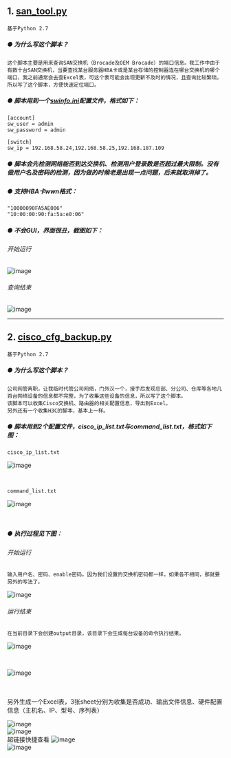 ## **1. [san_tool.py](https://github.com/dayerong/tools/blob/master/san_tool/san_tool.py)**
```
基于Python 2.7
```

##### ● 为什么写这个脚本？

```
这个脚本主要是用来查询SAN交换机（Brocade及OEM Brocade）的端口信息。我工作中由于有数十台SAN交换机，当要查找某台服务器HBA卡或是某台存储的控制器连在哪台交换机的哪个端口，我之前通常会去查Excel表，可这个表可能会出现更新不及时的情况，且查询比较繁琐。所以写了这个脚本，方便快速定位端口。
```


##### ● 脚本用到一个[swinfo.ini](https://github.com/dayerong/tools/blob/master/san_tool/swinfo.ini)配置文件，格式如下：

```
[account]
sw_user = admin
sw_password = admin

[switch]
sw_ip = 192.168.58.24,192.168.58.25,192.168.187.109
```

##### ● 脚本会先检测网络能否到达交换机、检测用户登录数是否超过最大限制。没有做用户名及密码的检测，因为做的时候老是出现一点问题，后来就取消掉了。


##### ● 支持HBA卡wwn格式：

```
"10000090FA5AE006"
"10:00:00:90:fa:5a:e0:06"
```


##### ● 不会GUI，界面很丑，截图如下：

###### 开始运行
![image](https://raw.githubusercontent.com/dayerong/tools/master/san_tool/san_tool_1.png)

###### 查询结束
![image](https://raw.githubusercontent.com/dayerong/tools/master/san_tool/san_tool_2.png)



---



## **2. [cisco_cfg_backup.py](https://github.com/dayerong/tools/blob/master/cisco_tool/cisco_cfg_backup.py)**

```
基于Python 2.7
```

##### ● 为什么写这个脚本？

```
公司网管离职，让我临时代管公司网络，门外汉一个，接手后发现总部、分公司、仓库等各地几百台网络设备的信息都不完整，为了收集这些设备的信息，所以写了这个脚本。
该脚本可以收集Cisco交换机、路由器的相关配置信息，导出到Excel。
另外还有一个收集H3C的脚本，基本上一样。
```

##### ● 脚本用到2个配置文件，cisco_ip_list.txt与command_list.txt，格式如下图：

    cisco_ip_list.txt
![image](https://github.com/dayerong/tools/blob/master/cisco_tool/cisco_ip_list.png?raw=true)

<br>

    command_list.txt
![image](https://github.com/dayerong/tools/blob/master/cisco_tool/command_list.png?raw=true)

<br>

##### ● 执行过程见下图：

###### 开始运行
    输入用户名、密码、enable密码。因为我们设置的交换机密码都一样，如果各不相同，那就要另外的写法了。
![image](https://github.com/dayerong/tools/blob/master/cisco_tool/cisco_cfg_backup_1.png?raw=true)

###### 运行结束
    在当前目录下会创建output目录，该目录下会生成每台设备的命令执行结果。
![image](https://github.com/dayerong/tools/blob/master/cisco_tool/cisco_cfg_backup_2.png?raw=true)

<br>

![image](https://github.com/dayerong/tools/blob/master/cisco_tool/cisco_cfg_backup_3.png?raw=true)

<br>
<br>
    另外生成一个Excel表，3张sheet分别为收集是否成功、输出文件信息、硬件配置信息（主机名、IP、型号、序列表）

![image](https://github.com/dayerong/tools/blob/master/cisco_tool/cisco_cfg_backup_4.png?raw=true)
<br>
![image](https://github.com/dayerong/tools/blob/master/cisco_tool/cisco_cfg_backup_5.png?raw=true)
<br>
    超链接快捷查看
![image](https://github.com/dayerong/tools/blob/master/cisco_tool/cisco_cfg_backup_6.png?raw=true)
<br>
![image](https://github.com/dayerong/tools/blob/master/cisco_tool/cisco_cfg_backup_7.png?raw=true)
